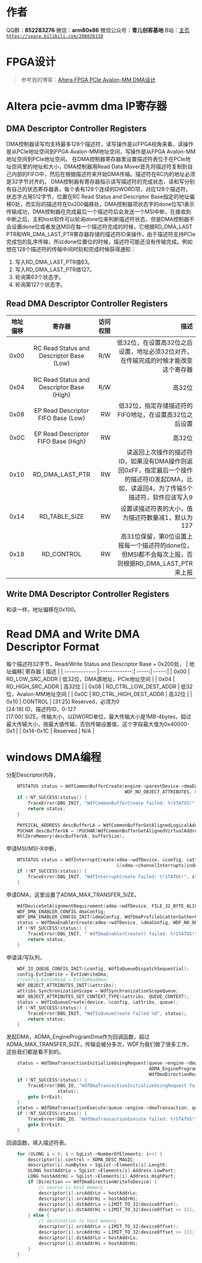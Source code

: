 ﻿# 作者
QQ群：**852283276**
微信：**arm80x86**
微信公众号：**青儿创客基地**
B站：[主页 `https://space.bilibili.com/208826118`](https://space.bilibili.com/208826118)

# FPGA设计
> 参考我的博客：[Altera FPGA PCIe Avalon-MM DMA设计](https://blog.csdn.net/Zhu_Zhu_2009/article/details/80793919)

# Altera pcie-avmm dma IP寄存器

## DMA Descriptor Controller Registers
DMA控制器读写均支持最多128个描述符，读写操作是以FPGA视角来看，读操作是从PCIe地址空间到FPGA Avalon-MM地址空间，写操作是从FPGA Avalon-MM地址空间到PCIe地址空间。
在DMA控制器寄存器里设置描述符表位于在PCIe地址空间里的地址和大小，DMA控制器用Read Data Mover首先将描述符复制到自己内部的FIFO中，然后在根据描述符来开始DMA传输。描述符在RC内的地址必须是32字节对齐的。
DMA控制器有寄存器指示读写描述符的完成状态，读和写分别有自己的状态寄存器表，每个表有128个连续的DWORD项，对应128个描述符。状态字占用512字节，位置在RC Read Status and Descriptor Base指定的地址偏移0处，而实际的描述符在0x200偏移处，DMA控制器项状态字的done位写1表示传输成功，DMA控制器在完成最后一个描述符后会发送一个MSI中断，在接收到中断之后，主机host软件可以轮询done位来判断描述符状态，但是DMA控制器不会设置done位或者发送MSI在每一个描述符完成的时候，它根据RD_DMA_LAST PTR和WR_DMA_LAST_PTR寄存器存储的描述符ID来操作，由于描述符支持PCIe完成包的乱序传输，所以done位置位的时候，描述符可能还没有传输完成。例如想在128个描述符的传输中间时刻和完成时候获得通知：

 1. 写入RD_DMA_LAST_PTR值63。
 2. 写入RD_DMA_LAST_PTR值127。
 3. 轮询第63个状态字。
 4. 轮询第127个状态字。

## Read DMA Descriptor Controller Registers
| 地址偏移| 寄存器 | 访问权限 | 描述 |
| ------------- |:-------------:| -----:| -----:| 
| 0x00 | RC Read Status and Descriptor Base (Low) | R/W | 低32位，在设置高32位之后设置，地址必须32位对齐，在传输完成的时候才能改变这个寄存器 |
| 0x04 | RC Read Status and Descriptor Base (High) | R/W | 高32位 |
| 0x08 | EP Read Descriptor FIFO Base (Low) | RW | 低32位，指定存储描述符的FIFO地址，在设置高32位之后设置 |
| 0x0C | EP Read Descriptor FIFO Base (High) | RW | 高32位 |
| 0x10 | RD_DMA_LAST_PTR | RW | 读返回上次操作的描述符ID，如果没有DMA操作则返回0xFF，指定最后一个操作的描述符ID发起DMA，比如，读返回4，为了传输5个描述符，软件应该写入9 |
| 0x14 | RD_TABLE_SIZE | RW | 设置读描述符表的大小，值为描述符数量减1，默认为127 |
| 0x18 | RD_CONTROL | RW | 高31位保留，第0位设置上报每一个描述符的done位，但MSI都不会每次上报，否则根据RD_DMA_LAST_PTR来上报 |

## Write DMA Descriptor Controller Registers
和读一样，地址偏移在0x100。

# Read DMA and Write DMA Descriptor Format
每个描述符32字节，Read/Write Status and Descriptor Base + 0x200处，
| 地址偏移| 寄存器 | 描述 |
| ------------- |:-------------:| -----:| -----:| 
| 0x00 | RD_LOW_SRC_ADDR | 低32位，DMA源地址，PCIe地址空间 |
| 0x04 | RD_HIGH_SRC_ADDR | 高32位 |
| 0x08 | RD_CTRL_LOW_DEST_ADDR | 低32位，Avalon-MM地址空间 |
| 0x0C | RD_CTRL_HIGH_DEST_ADDR | 高32位 |
| 0x10 | CONTROL | [31:25] Reserved，必须为0<br>[24:18] ID，描述符ID，0-127<br>[17:00] SIZE，传输大小，以DWORD单位，最大传输大小是1MB-4bytes，超过最大传输大小，按最大值传输，否则传输设置值，这个字段最大值为0x40000-0x1 |
| 0x14-0x1C | Reserved | N/A |

# windows DMA编程
分配Descriptor内存，
```c
    NTSTATUS status = WdfCommonBufferCreate(engine->parentDevice->dmaEnabler, bufferSize,
                                            WDF_NO_OBJECT_ATTRIBUTES, &engine->descBuffer);
    if (!NT_SUCCESS(status)) {
        TraceError(DBG_INIT, "WdfCommonBufferCreate failed: %!STATUS!", status);
        return status;
    }

    PHYSICAL_ADDRESS descBufferLA = WdfCommonBufferGetAlignedLogicalAddress(engine->descBuffer);
    PUCHAR descBufferVA = (PUCHAR)WdfCommonBufferGetAlignedVirtualAddress(engine->descBuffer);
    RtlZeroMemory(descBufferVA, bufferSize);
```
申请MSI/MSI-X中断，
```c
    NTSTATUS status = WdfInterruptCreate(xdma->wdfDevice, &config, &attribs,
                                         &(xdma->channelInterrupts[index]));
    if (!NT_SUCCESS(status)) {
        TraceError(DBG_INIT, "WdfInterruptCreate failed: %!STATUS!", status);
    }
```
申请DMA，这里设置了ADMA_MAX_TRANSFER_SIZE，
```c
	WdfDeviceSetAlignmentRequirement(adma->wdfDevice, FILE_32_BYTE_ALIGNMENT); //add by zhuce 
    WDF_DMA_ENABLER_CONFIG dmaConfig;
    WDF_DMA_ENABLER_CONFIG_INIT(&dmaConfig, WdfDmaProfileScatterGather64Duplex, ADMA_MAX_TRANSFER_SIZE);
    status = WdfDmaEnablerCreate(adma->wdfDevice, &dmaConfig, WDF_NO_OBJECT_ATTRIBUTES, &adma->dmaEnabler);
    if (!NT_SUCCESS(status)) {
        TraceError(DBG_INIT, " WdfDmaEnablerCreate() failed: %!STATUS!", status);
        return status;
    }
```
申请读/写队列，
```c
	WDF_IO_QUEUE_CONFIG_INIT(&config, WdfIoQueueDispatchSequential);
	config.EvtIoWrite = EvtIoWriteDma;
	//config.EvtIoRead = EvtIoReadDma;
	WDF_OBJECT_ATTRIBUTES_INIT(&attribs);
	attribs.SynchronizationScope = WdfSynchronizationScopeQueue;
	WDF_OBJECT_ATTRIBUTES_SET_CONTEXT_TYPE(&attribs, QUEUE_CONTEXT);
	status = WdfIoQueueCreate(device, &config, &attribs, queue);
	if (!NT_SUCCESS(status)) {
		TraceError(DBG_INIT, "WdfIoQueueCreate failed %d", status);
		return status;
	}
```

发起DMA，ADMA_EngineProgramDma作为回调函数，超过ADMA_MAX_TRANSFER_SIZE，传输会被分多次，WDF为我们做了很多工作，这些我们都是看不到的。
```c
    status = WdfDmaTransactionInitializeUsingRequest(queue->engine->dmaTransaction, Request,
                                                     ADMA_EngineProgramDma,
                                                     WdfDmaDirectionReadFromDevice);
    if (!NT_SUCCESS(status)) {
        TraceError(DBG_IO, "WdfDmaTransactionInitializeUsingRequest failed: %!STATUS!",
                   status);
        goto ErrExit;
    }
    status = WdfDmaTransactionExecute(queue->engine->dmaTransaction, queue->engine);
    if (!NT_SUCCESS(status)) {
        TraceError(DBG_IO, "WdfDmaTransactionExecute failed: %!STATUS!", status);
        goto ErrExit;
    }
```
回调函数，填入描述符表。
```c
    for (ULONG i = 0; i < SgList->NumberOfElements; i++) {
        descriptor[i].control = XDMA_DESC_MAGIC;
        descriptor[i].numBytes = SgList->Elements[i].Length;
        ULONG hostAddrLo = SgList->Elements[i].Address.LowPart;
        LONG hostAddrHi = SgList->Elements[i].Address.HighPart;
        if (Direction == WdfDmaDirectionWriteToDevice) {
            // source is host memory
            descriptor[i].srcAddrLo = hostAddrLo;
            descriptor[i].srcAddrHi = hostAddrHi;
            descriptor[i].dstAddrLo = LIMIT_TO_32(deviceOffset);
            descriptor[i].dstAddrHi = LIMIT_TO_32(deviceOffset >> 32);
        } else {
            // destination is host memory
            descriptor[i].srcAddrLo = LIMIT_TO_32(deviceOffset);
            descriptor[i].srcAddrHi = LIMIT_TO_32(deviceOffset >> 32);
            descriptor[i].dstAddrLo = hostAddrLo;
            descriptor[i].dstAddrHi = hostAddrHi;
        }
    }
```
